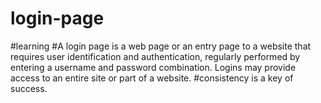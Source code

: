 # login-page
#learning
#A login page is a web page or an entry page to a website that requires user identification and authentication, regularly performed by entering a username and password combination. Logins may provide access to an entire site or part of a website.
#consistency is a key of success.
